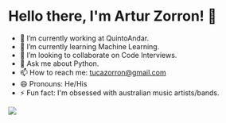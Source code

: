 # Hello there, I'm Artur Zorron! 🌻

- 🔭 I’m currently working at QuintoAndar.
- 🌱 I’m currently learning Machine Learning.
- 👯 I’m looking to collaborate on Code Interviews.
- 💬 Ask me about Python.
- 📫 How to reach me: tucazorron@gmail.com
- 😄 Pronouns: He/His
- ⚡ Fun fact: I'm obsessed with australian music artists/bands.

<img src="https://github-readme-stats.vercel.app/api?username=tucazorron">

